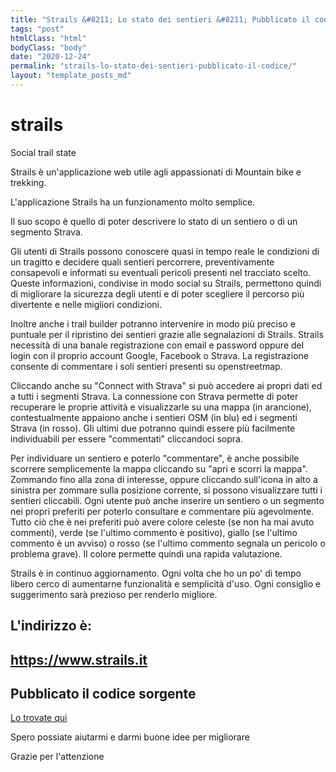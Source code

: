 ```yaml
---
title: "Strails &#8211; Lo stato dei sentieri &#8211; Pubblicato il codice sorgente su GitHub"
tags: "post"
htmlClass: "html"
bodyClass: "body"
date: "2020-12-24"
permalink: "strails-lo-stato-dei-sentieri-pubblicato-il-codice/"
layout: "template_posts_md"
---
```

<div class="markdown-body"><h1>
<a id="user-content-strails" class="anchor" href="#strails" aria-hidden="true"><span aria-hidden="true" class="octicon octicon-link"></span></a>strails</h1>
<p>Social trail state</p>
<p>Strails è un'applicazione web utile agli appassionati di Mountain bike e trekking.</p>
<p>L'applicazione Strails ha un funzionamento molto semplice.</p>
<p>Il suo scopo è quello di poter descrivere lo stato di un sentiero o di un segmento Strava.</p>
<p>Gli utenti di Strails possono conoscere quasi in tempo reale le condizioni di un tragitto e decidere quali sentieri percorrere, preventivamente consapevoli e informati su eventuali pericoli presenti nel tracciato scelto. Queste informazioni, condivise in modo social su Strails, permettono quindi di migliorare la sicurezza degli utenti e di poter scegliere il percorso più divertente e nelle migliori condizioni.</p>
<p>Inoltre anche i trail builder potranno intervenire in modo più preciso e puntuale per il ripristino dei sentieri grazie alle segnalazioni di Strails. Strails necessità di una banale registrazione con email e password oppure del login con il proprio account Google, Facebook o Strava. La registrazione consente di commentare i soli sentieri presenti su openstreetmap.</p>
<p>Cliccando anche su "Connect with Strava" si può accedere ai propri dati ed a tutti i segmenti Strava. La connessione con Strava permette di poter recuperare le proprie attività e visualizzarle su una mappa (in arancione), contestualmente appaiono anche i sentieri OSM (in blu) ed i segmenti Strava (in rosso). Gli ultimi due potranno quindi essere più facilmente individuabili per essere "commentati" cliccandoci sopra.</p>
<p>Per individuare un sentiero e poterlo "commentare", è anche possibile scorrere semplicemente la mappa cliccando su "apri e scorri la mappa". Zommando fino alla zona di interesse, oppure cliccando sull'icona in alto a sinistra per zommare sulla posizione corrente, si possono visualizzare tutti i sentieri cliccabili. Ogni utente può anche inserire un sentiero o un segmento nei propri preferiti per poterlo consultare e commentare più agevolmente. Tutto ciò che è nei preferiti può avere colore celeste (se non ha mai avuto commenti), verde (se l'ultimo commento è positivo), giallo (se l'ultimo commento è un avviso) o rosso (se l'ultimo commento segnala un pericolo o problema grave). Il colore permette quindi una rapida valutazione.</p>
<p>Strails è in continuo aggiornamento. Ogni volta che ho un po' di tempo libero cerco di aumentarne funzionalità e semplicità d'uso. Ogni consiglio e suggerimento sarà prezioso per renderlo migliore.</p>
<h2>
<a id="user-content-lindirizzo-è" class="anchor" href="#lindirizzo-%C3%A8" aria-hidden="true"><span aria-hidden="true" class="octicon octicon-link"></span></a>L'indirizzo è:</h2>
<h2>
<a id="user-content-httpswwwstrailsit" class="anchor" href="#httpswwwstrailsit" aria-hidden="true"><span aria-hidden="true" class="octicon octicon-link"></span></a><a href="https://www.strails.it" rel="nofollow">https://www.strails.it</a>
</h2>
<h2>
<a id="user-content-pubblicato-il-codice-sorgente" class="anchor" href="#pubblicato-il-codice-sorgente" aria-hidden="true"><span aria-hidden="true" class="octicon octicon-link"></span></a>Pubblicato il codice sorgente</h2>
<p><a href="https://github.com/MaoX17/strails">Lo trovate qui</a></p>
<p>Spero possiate aiutarmi e darmi buone idee per migliorare</p>
<p>Grazie per l'attenzione</p>
</div>
